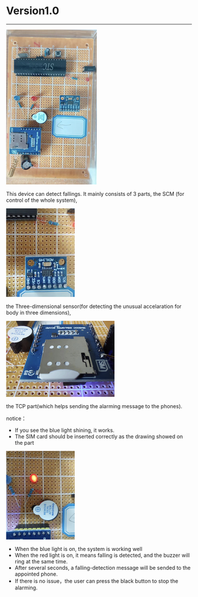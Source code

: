 # Version1.0
---
![DATA](V1s.png)

This device can detect fallings. It mainly consists of 3 parts, the SCM (for control of the whole system), 

![DATA](CGQ.png)

the Three-dimensional sensor(for detecting the unusual accelaration for body in three dimensions), 

![DATA](Card.png)

the TCP part(which helps sending the alarming message to the phones).

notice：

* If you see the blue light shining, it works.
* The SIM card should be inserted correctly as the drawing showed on the part

![DATA](light.png)
* When the blue light is on, the system is working well
* When the red light is on, it means falling is detected, and the buzzer will ring at the same time.
* After several seconds, a falling-detection message will be sended to the appointed phone.
* If there is no issue，the user can press the black button to stop the alarming.



